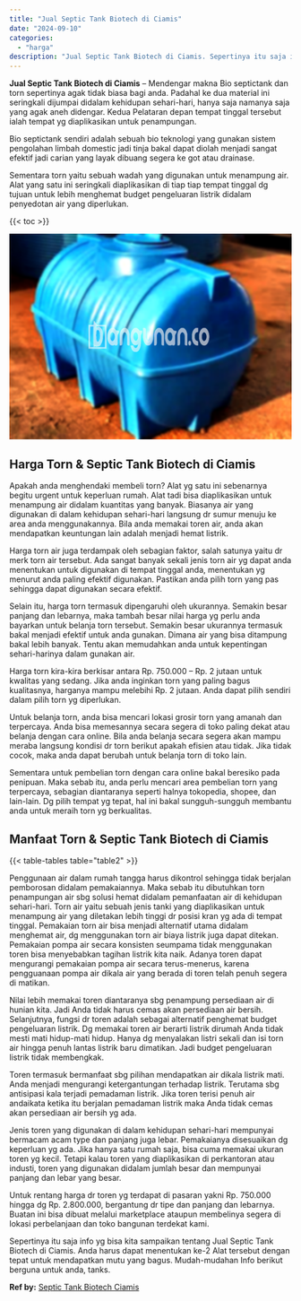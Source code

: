 ```yaml
---
title: "Jual Septic Tank Biotech di Ciamis"
date: "2024-09-10"
categories: 
  - "harga"
description: "Jual Septic Tank Biotech di Ciamis. Sepertinya itu saja info yg bisa kita sampaikan tentang Jual Septic Tank Biotech di Ciamis. Anda harus dapat menentukan k..."
---
```


**Jual Septic Tank Biotech di Ciamis** – Mendengar makna Bio septictank dan torn sepertinya agak tidak biasa bagi anda. Padahal ke dua material ini seringkali dijumpai didalam kehidupan sehari-hari, hanya saja namanya saja yang agak aneh didengar. Kedua Pelataran depan tempat tinggal tersebut ialah tempat yg diaplikasikan untuk penampungan.

Bio septictank sendiri adalah sebuah bio teknologi yang gunakan sistem pengolahan limbah domestic jadi tinja bakal dapat diolah menjadi sangat efektif jadi carian yang layak dibuang segera ke got atau drainase.

Sementara torn yaitu sebuah wadah yang digunakan untuk menampung air. Alat yang satu ini seringkali diaplikasikan di tiap tiap tempat tinggal dg tujuan untuk lebih menghemat budget pengeluaran listrik didalam penyedotan air yang diperlukan.

{{< toc >}}

![Jual Septic Tank Biotech di Ciamis](/images/jual-bio-septictank-15.png)

## Harga Torn & Septic Tank Biotech di Ciamis

Apakah anda menghendaki membeli torn? Alat yg satu ini sebenarnya begitu urgent untuk keperluan rumah. Alat tadi bisa diaplikasikan untuk menampung air didalam kuantitas yang banyak. Biasanya air yang digunakan di dalam kehidupan sehari-hari langsung dr sumur menuju ke area anda menggunakannya. Bila anda memakai toren air, anda akan mendapatkan keuntungan lain adalah menjadi hemat listrik.

Harga torn air juga terdampak oleh sebagian faktor, salah satunya yaitu dr merk torn air tersebut. Ada sangat banyak sekali jenis torn air yg dapat anda menentukan untuk digunakan di tempat tinggal anda, menentukan yg menurut anda paling efektif digunakan. Pastikan anda pilih torn yang pas sehingga dapat digunakan secara efektif.

Selain itu, harga torn termasuk dipengaruhi oleh ukurannya. Semakin besar panjang dan lebarnya, maka tambah besar nilai harga yg perlu anda bayarkan untuk belanja torn tersebut. Semakin besar ukurannya termasuk bakal menjadi efektif untuk anda gunakan. Dimana air yang bisa ditampung bakal lebih banyak. Tentu akan memudahkan anda untuk kepentingan sehari-harinya dalam gunakan air.

Harga torn kira-kira berkisar antara Rp. 750.000 – Rp. 2 jutaan untuk kwalitas yang sedang. Jika anda inginkan torn yang paling bagus kualitasnya, harganya mampu melebihi Rp. 2 jutaan. Anda dapat pilih sendiri dalam pilih torn yg diperlukan.

Untuk belanja torn, anda bisa mencari lokasi grosir torn yang amanah dan terpercaya. Anda bisa memesannya secara segera di toko paling dekat atau belanja dengan cara online. Bila anda belanja secara segera akan mampu meraba langsung kondisi dr torn berikut apakah efisien atau tidak. Jika tidak cocok, maka anda dapat berubah untuk belanja torn di toko lain.

Sementara untuk pembelian torn dengan cara online bakal beresiko pada penipuan. Maka sebab itu, anda perlu mencari area pembelian torn yang terpercaya, sebagian diantaranya seperti halnya tokopedia, shopee, dan lain-lain. Dg pilih tempat yg tepat, hal ini bakal sungguh-sungguh membantu anda untuk meraih torn yg berkualitas.

## Manfaat Torn & Septic Tank Biotech di Ciamis

{{< table-tables table="table2" >}}

Penggunaan air dalam rumah tangga harus dikontrol sehingga tidak berjalan pemborosan didalam pemakaiannya. Maka sebab itu dibutuhkan torn penampungan air sbg solusi hemat didalam pemanfaatan air di kehidupan sehari-hari. Torn air yaitu sebuah jenis tanki yang diaplikasikan untuk menampung air yang diletakan lebih tinggi dr posisi kran yg ada di tempat tinggal. Pemakaian torn air bisa menjadi alternatif utama didalam menghemat air, dg menggunakan torn air biaya listrik juga dapat ditekan. Pemakaian pompa air secara konsisten seumpama tidak menggunakan toren bisa menyebabkan tagihan listrik kita naik. Adanya toren dapat mengurangi pemakaian pompa air secara terus-menerus, karena pengguanaan pompa air dikala air yang berada di toren telah penuh segera di matikan.

Nilai lebih memakai toren diantaranya sbg penampung persediaan air di hunian kita. Jadi Anda tidak harus cemas akan persediaan air bersih. Selanjutnya, fungsi dr toren adalah sebagai alternatif penghemat budget pengeluaran listrik. Dg memakai toren air berarti listrik dirumah Anda tidak mesti mati hidup-mati hidup. Hanya dg menyalakan listri sekali dan isi torn air hingga penuh lantas listrik baru dimatikan. Jadi budget pengeluaran listrik tidak membengkak.

Toren termasuk bermanfaat sbg pilihan mendapatkan air dikala listrik mati. Anda menjadi mengurangi ketergantungan terhadap listrik. Terutama sbg antisipasi kala terjadi pemadaman listrik. Jika toren terisi penuh air andaikata ketika itu berjalan pemadaman listrik maka Anda tidak cemas akan persediaan air bersih yg ada.

Jenis toren yang digunakan di dalam kehidupan sehari-hari mempunyai bermacam acam type dan panjang juga lebar. Pemakaianya disesuaikan dg keperluan yg ada. Jika hanya satu rumah saja, bisa cuma memakai ukuran toren yg kecil. Tetapi kalau toren yang diaplikasikan di perkantoran atau industi, toren yang digunakan didalam jumlah besar dan mempunyai panjang dan lebar yang besar.

Untuk rentang harga dr toren yg terdapat di pasaran yakni Rp. 750.000 hingga dg Rp. 2.800.000, bergantung dr tipe dan panjang dan lebarnya. Buatan ini bisa dibuat melalui marketplace ataupun membelinya segera di lokasi perbelanjaan dan toko bangunan terdekat kami.

Sepertinya itu saja info yg bisa kita sampaikan tentang Jual Septic Tank Biotech di Ciamis. Anda harus dapat menentukan ke-2 Alat tersebut dengan tepat untuk mendapatkan mutu yang bagus. Mudah-mudahan Info berikut berguna untuk anda, tanks.

**Ref by:** [Septic Tank Biotech Ciamis](https://id.wikipedia.org/wiki/Septic)
